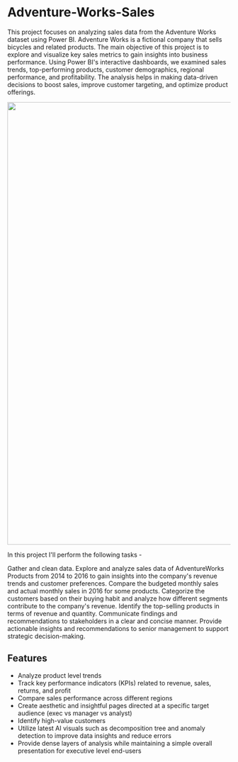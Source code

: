 # Adventure-Works-Sales

This project focuses on analyzing sales data from the Adventure Works dataset using Power BI. Adventure Works is a fictional company that sells bicycles and related products. The main objective of this project is to explore and visualize key sales metrics to gain insights into business performance. Using Power BI's interactive dashboards, we examined sales trends, top-performing products, customer demographics, regional performance, and profitability. The analysis helps in making data-driven decisions to boost sales, improve customer targeting, and optimize product offerings.

<img src="netfix 1.jpg" width=1000>

In this project I'll perform the following tasks -

Gather and clean data.
Explore and analyze sales data of AdventureWorks Products from 2014 to 2016 to gain insights into the company's revenue trends and customer preferences.
Compare the budgeted monthly sales and actual monthly sales in 2016 for some products.
Categorize the customers based on their buying habit and analyze how different segments contribute to the company's revenue.
Identify the top-selling products in terms of revenue and quantity.
Communicate findings and recommendations to stakeholders in a clear and concise manner.
Provide actionable insights and recommendations to senior management to support strategic decision-making.

## Features

- Analyze product level trends
- Track key performance indicators (KPIs) related to revenue, sales, returns, and profit
- Compare sales performance across different regions
- Create aesthetic and insightful pages directed at a specific target audience (exec vs manager vs analyst)
- Identify high-value customers
- Utilize latest AI visuals such as decomposition tree and anomaly detection to improve data insights and reduce errors
- Provide dense layers of analysis while maintaining a simple overall presentation for executive level end-users



